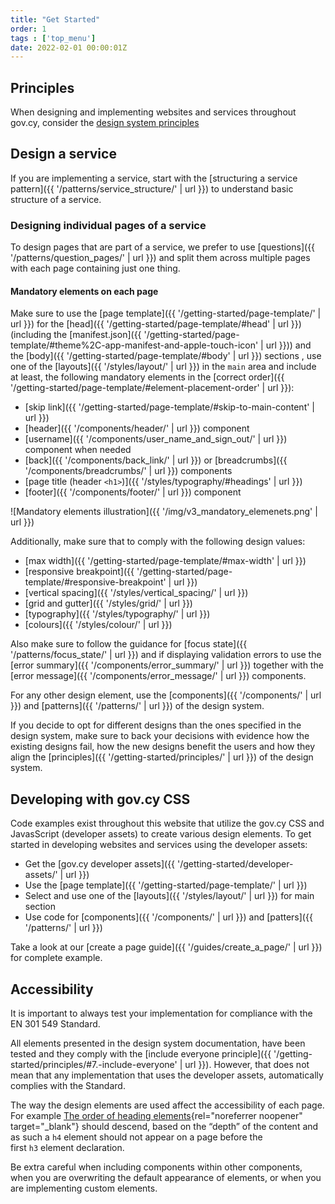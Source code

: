 ```yaml
---
title: "Get Started"
order: 1
tags : ['top_menu']
date: 2022-02-01 00:00:01Z
---
```


## Principles
When designing and implementing websites and services throughout gov.cy, consider the [design system principles](principles/)

## Design a service
If you are implementing a service, start with the [structuring a service pattern]({{ '/patterns/service_structure/' | url }}) to understand basic structure of a service. 

### Designing individual pages of a service
To design pages that are part of a service, we prefer to use [questions]({{ '/patterns/question_pages/' | url }}) and split them across multiple pages with each page containing just one thing.  

#### Mandatory elements on each page
Make sure to use the [page template]({{ '/getting-started/page-template/' | url }}) for the [head]({{ '/getting-started/page-template/#head' | url }}) (including the [manifest.json]({{ '/getting-started/page-template/#theme%2C-app-manifest-and-apple-touch-icon' | url }})) and the [body]({{ '/getting-started/page-template/#body' | url }}) sections , use one of the [layouts]({{ '/styles/layout/' | url }}) in the `main` area and include at least, the following mandatory elements in the [correct order]({{ '/getting-started/page-template/#element-placement-order' | url }}):
- [skip link]({{ '/getting-started/page-template/#skip-to-main-content' | url }})
- [header]({{ '/components/header/' | url }}) component
- [username]({{ '/components/user_name_and_sign_out/' | url }}) component when needed
- [back]({{ '/components/back_link/' | url }}) or [breadcrumbs]({{ '/components/breadcrumbs/' | url }}) components
- [page title (header `<h1>`)]({{ '/styles/typography/#headings' | url }})
- [footer]({{ '/components/footer/' | url }}) component

![Mandatory elements illustration]({{ '/img/v3_mandatory_elemenets.png' | url }})

Additionally, make sure that to comply with the following design values:
- [max width]({{ '/getting-started/page-template/#max-width' | url }}) 
- [responsive breakpoint]({{ '/getting-started/page-template/#responsive-breakpoint' | url }})
- [vertical spacing]({{ '/styles/vertical_spacing/' | url }})
- [grid and gutter]({{ '/styles/grid/' | url }})
- [typography]({{ '/styles/typography/' | url }})
- [colours]({{ '/styles/colour/' | url }})

Also make sure to follow the guidance for [focus state]({{ '/patterns/focus_state/' | url }}) and if displaying validation errors to use the [error summary]({{ '/components/error_summary/' | url }}) together with the [error message]({{ '/components/error_message/' | url }}) components.

For any other design element, use the [components]({{ '/components/' | url }}) and [patterns]({{ '/patterns/' | url }}) of the design system. 

If you decide to opt for different designs than the ones specified in the design system, make sure to back your decisions with evidence how the existing designs fail, how the new  designs benefit the users and how they align the [principles]({{ '/getting-started/principles/' | url }}) of the design system.  

## Developing with gov.cy CSS
Code examples exist throughout this website that utilize the gov.cy CSS and JavasScript (developer assets) to create various design elements. To get started in developing websites and services using the developer assets: 
- Get the [gov.cy developer assets]({{ '/getting-started/developer-assets/' | url }})
- Use the [page template]({{ '/getting-started/page-template/' | url }}) 
- Select and use one of the [layouts]({{ '/styles/layout/' | url }}) for main section
- Use code for [components]({{ '/components/' | url }}) and [patters]({{ '/patterns/' | url }})

Take a look at our [create a page guide]({{ '/guides/create_a_page/' | url }}) for complete example.

## Accessibility
It is important to always test your implementation for compliance with the EN 301 549 Standard.

All elements presented in the design system documentation, have been tested and they comply with the [include everyone principle]({{ '/getting-started/principles/#7.-include-everyone' | url }}). However, that does not mean that any implementation that uses the developer assets, automatically complies with the Standard.

The way the design elements are used affect the accessibility of each page. For example [The order of heading elements](https://webdesign.tutsplus.com/articles/the-importance-of-heading-levels-for-assistive-technology--cms-31753){rel="noreferrer noopener" target="_blank"} should descend, based on the “depth” of the content and as such a `h4` element should not appear on a page before the first `h3` element declaration.

Be extra careful when including components within other components, when you are overwriting the default appearance of elements, or when you are implementing custom elements. 

